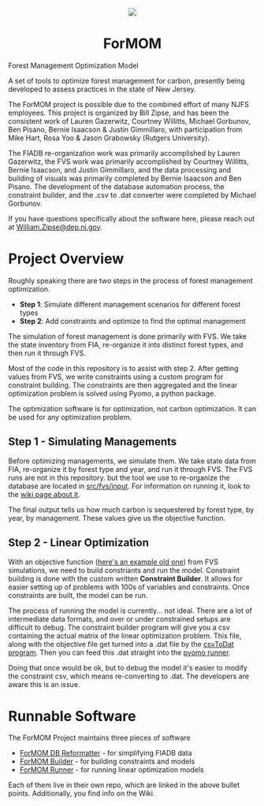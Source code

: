 <div align="center"> 
  <img src= "https://github.com/New-Jersey-Forest-Service/ForMOM/assets/101826099/8dde7d22-1bbb-470e-a368-b3bde741ccaa" />
</div>

<h1 align="center"> ForMOM </h1>
Forest Management Optimization Model

A set of tools to optimize forest management for carbon, presently 
being developed to assess practices in the state of New Jersey. 

The ForMOM project is possible due to the combined effort of many NJFS 
employees. This project is organized by Bill Zipse, and has been the 
consistent work of Lauren Gazerwitz, Courtney Willitts, Michael Gorbunov, Ben 
Pisano, Bernie Isaacson & Justin Gimmillaro, with participation from Mike 
Hart, Rosa Yoo & Jason Grabowsky (Rutgers University).

The FIADB re-organization work was primarily accomplished by Lauren 
Gazerwitz, the FVS work was primarily accomplished by Courtney Willitts, 
Bernie Isaacson, and Justin Gimmillaro, and the data processing and building 
of visuals was primarily completed by Bernie Isaacson and Ben Pisano. The 
development of the database automation process, the constraint builder, and 
the .csv to .dat converter were completed by Michael Gorbunov.

If you have 
questions specifically about the software
here, please reach out at [William.Zipse@dep.nj.gov](William.Zipse@dep.nj.gov).



# Project Overview

Roughly speaking there are two steps in the process of forest management optimization.
 
 - **Step 1**: Simulate different management scenarios for different forest types
 - **Step 2**: Add constraints and optimize to find the optimal management

The simulation of forest management is done primarily with FVS. We take the state inventory 
from FIA, re-organize it into distinct forest types, and then run it through FVS.

Most of the code in this repository is to assist with step 2. After getting values from FVS,
we write constraints using a custom program for constraint building. The constraints
are then aggregated and the linear optimization problem is solved using Pyomo, a python package.

The optimization software is for optimization, not carbon optimization. It can be used for any
optimization problem.


## Step 1 - Simulating Managements

Before optimizing managements, we simulate them. We take state data from FIA, re-organize it by forest type and year, and run it through FVS.
The FVS runs are not in this repository. but the tool we use to re-organize the database are located in
[src/fvs/input](https://github.com/New-Jersey-Forest-Service/ForMOM/tree/main/src/fvs/input). For information
on running it, look to the [wiki page about it](https://github.com/New-Jersey-Forest-Service/ForMOM/wiki/FVS#inputs).

The final output tells us how much carbon is sequestered by forest type, by year, by management. These values give
us the objective function.



## Step 2 - Linear Optimization

With an objective function ([here's an example old one](https://github.com/New-Jersey-Forest-Service/ForMOM/blob/dev-optimization/src/optimization/constraint_builder/sample_data/minimodel_obj.csv)) 
from FVS simulations, we need to build constriants and run the model. Constraint building is done with the custom written **Constraint Builder**.
It allows for easier setting up of problems with 100s of variables and constraints. Once constraints are built, the model can be run.

The process of running the model is currently... not ideal. There are a lot of intermediate data formats, and over or under constrained
setups are difficult to debug. The constraint builder program will give you a csv containing the actual matrix of the linear optimization
problem. This file, along with the objective file get turned into a .dat file by the [csvToDat program](https://github.com/New-Jersey-Forest-Service/ForMOM/tree/dev-optimization/src/optimization/convert_to_dat). Then you can feed this .dat straight into the [pyomo runner](https://github.com/New-Jersey-Forest-Service/ForMOM/blob/dev-optimization/src/optimization/pyomo/PyomoOptimizer.py).

Doing that once would be ok, but to debug the model it's easier to modify the constraint csv, which means re-converting to .dat. The developers
are aware this is an issue.


# Runnable Software

The ForMOM Project maintains three pieces of software

 - [ForMOM DB Reformatter](https://github.com/New-Jersey-Forest-Service/ForMOM-DBReformatter) - for simplifying FIADB data
 - [ForMOM Builder](https://github.com/New-Jersey-Forest-Service/ForMOM-Builder) - for building constraints and models
 - [ForMOM Runner](https://github.com/New-Jersey-Forest-Service/ForMOM-Runner) - for running linear optimization models

Each of them live in their own repo, which are linked in the above bullet points. Additionally, you find info on the Wiki.

